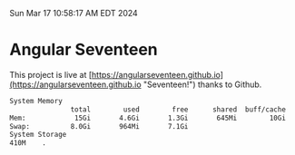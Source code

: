 Sun Mar 17 10:58:17 AM EDT 2024

# Angular Seventeen


This project is live at [https://angularseventeen.github.io](https://angularseventeen.github.io "Seventeen!") thanks to Github.

```bash
System Memory
               total        used        free      shared  buff/cache   available
Mem:            15Gi       4.6Gi       1.3Gi       645Mi        10Gi        10Gi
Swap:          8.0Gi       964Mi       7.1Gi
System Storage
410M	.
```
```bash
